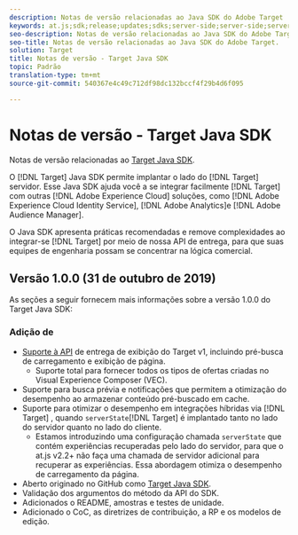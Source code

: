 ```yaml
---
description: Notas de versão relacionadas ao Java SDK do Adobe Target
keywords: at.js;sdk;release;updates;sdks;server-side;server-side;server-side;java;java sdk
seo-description: Notas de versão relacionadas ao Java SDK do Adobe Target.
seo-title: Notas de versão relacionadas ao Java SDK do Adobe Target.
solution: Target
title: Notas de versão - Target Java SDK
topic: Padrão
translation-type: tm+mt
source-git-commit: 540367e4c49c712df98dc132bccf4f29b4d6f095

---
```



# Notas de versão - Target Java SDK

Notas de versão relacionadas ao [Target Java SDK](https://github.com/adobe/target-java-sdk).

O [!DNL Target] Java SDK permite implantar o lado do [!DNL Target] servidor. Esse Java SDK ajuda você a se integrar facilmente [!DNL Target] com outras [!DNL Adobe Experience Cloud] soluções, como [!DNL Adobe Experience Cloud Identity Service], [!DNL Adobe Analytics]e [!DNL Adobe Audience Manager].

O Java SDK apresenta práticas recomendadas e remove complexidades ao integrar-se [!DNL Target] por meio de nossa API de entrega, para que suas equipes de engenharia possam se concentrar na lógica comercial.

## Versão 1.0.0 (31 de outubro de 2019)

As seções a seguir fornecem mais informações sobre a versão 1.0.0 do Target Java SDK:

### Adição de

* [Suporte à API](https://developers.adobetarget.com/api/delivery-api/) de entrega de exibição do Target v1, incluindo pré-busca de carregamento e exibição de página.
   * Suporte total para fornecer todos os tipos de ofertas criadas no Visual Experience Composer (VEC).
* Suporte para busca prévia e notificações que permitem a otimização do desempenho ao armazenar conteúdo pré-buscado em cache.
* Suporte para otimizar o desempenho em integrações híbridas via [!DNL Target] , quando `serverState`[!DNL Target] é implantado tanto no lado do servidor quanto no lado do cliente.
   * Estamos introduzindo uma configuração chamada `serverState` que contém experiências recuperadas pelo lado do servidor, para que o at.js v2.2+ não faça uma chamada de servidor adicional para recuperar as experiências. Essa abordagem otimiza o desempenho de carregamento da página.
* Aberto originado no GitHub como [Target Java SDK](https://github.com/adobe/target-java-sdk).
* Validação dos argumentos do método da API do SDK.
* Adicionados o README, amostras e testes de unidade.
* Adicionado o CoC, as diretrizes de contribuição, a RP e os modelos de edição.

